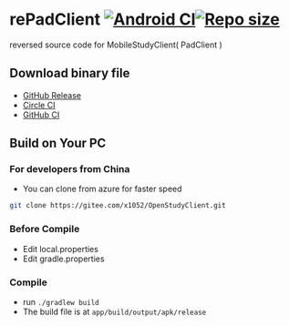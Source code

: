 # rePadClient [![Android CI](https://github.com/Cai1Hsu/rePadClient/actions/workflows/android.yml/badge.svg?branch=master)](https://github.com/Cai1Hsu/rePadClient/actions/workflows/android.yml)[![Repo size](https://img.shields.io/github/repo-size/Cai1Hsu/rePadClient)](https://github.com/Cai1Hsu/rePadClient)
reversed source code for MobileStudyClient( PadClient )

## Download binary file
- [GitHub Release](https://github.com/Cai1Hsu/rePadClient/releases/latest)
- [Circle CI](https://app.circleci.com/pipelines/github/Cai1Hsu/rePadClient?branch=master)
- [GitHub CI](https://github.com/Cai1Hsu/rePadClient/actions)

## Build on Your PC
### For developers from China
- You can clone from azure for faster speed
``` Bash
git clone https://gitee.com/x1052/OpenStudyClient.git
```

### Before Compile
- Edit local.properties
- Edit gradle.properties

### Compile
- run `./gradlew build`
- The build file is at `app/build/output/apk/release`
